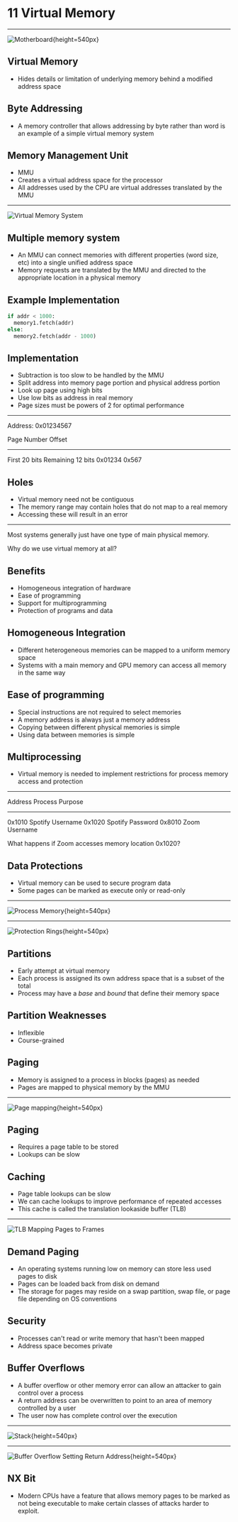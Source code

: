 11 Virtual Memory
=================

---

![Motherboard](https://upload.wikimedia.org/wikipedia/commons/b/b7/Computer-motherboard.jpg){height=540px}

Virtual Memory
--------------

- Hides details or limitation of underlying memory behind a modified address space

Byte Addressing
---------------

- A memory controller that allows addressing by byte rather than word is an example of a simple virtual memory system

Memory Management Unit
----------------------

- MMU
- Creates a virtual address space for the processor
- All addresses used by the CPU are virtual addresses translated by the MMU

---

![Virtual Memory System](https://upload.wikimedia.org/wikipedia/commons/thumb/d/dc/MMU_principle_updated.png/640px-MMU_principle_updated.png)

Multiple memory system
----------------------

- An MMU can connect memories with different properties (word size, etc) into a single unified address space
- Memory requests are translated by the MMU and directed to the appropriate location in a physical memory

Example Implementation
----------------------

```python
if addr < 1000:
  memory1.fetch(addr)
else:
  memory2.fetch(addr - 1000)
```

Implementation
--------------

- Subtraction is too slow to be handled by the MMU
- Split address into memory page portion and physical address portion
- Look up page using high bits
- Use low bits as address in real memory
- Page sizes must be powers of 2 for optimal performance

---

Address: 0x01234567

Page Number     Offset
-------------   ------
First 20 bits   Remaining 12 bits
0x01234         0x567

Holes
-----

- Virtual memory need not be contiguous
- The memory range may contain holes that do not map to a real memory
- Accessing these will result in an error

---

Most systems generally just have one type of main physical memory. 

Why do we use virtual memory at all?

Benefits
--------

- Homogeneous integration of hardware
- Ease of programming
- Support for multiprogramming
- Protection of programs and data

Homogeneous Integration
----------------------

- Different heterogeneous memories can be mapped to a uniform memory space
- Systems with a main memory and GPU memory can access all memory in the same way

Ease of programming
-------------------

- Special instructions are not required to select memories
- A memory address is always just a memory address
- Copying between different physical memories is simple
- Using data between memories is simple

Multiprocessing
---------------

- Virtual memory is needed to implement restrictions for process memory access and protection

---

Address   Process Purpose
-------- -------- --------
0x1010    Spotify Username
0x1020    Spotify Password
0x8010    Zoom    Username

What happens if Zoom accesses memory location 0x1020?

Data Protections
----------------

- Virtual memory can be used to secure program data
- Some pages can be marked as execute only or read-only

---

![Process Memory](https://upload.wikimedia.org/wikipedia/commons/6/6e/Virtual_memory.svg){height=540px}

---

![Protection Rings](https://upload.wikimedia.org/wikipedia/commons/2/2f/Priv_rings.svg){height=540px}

Partitions
--------

- Early attempt at virtual memory
- Each process is assigned its own address space that is a subset of the total
- Process may have a *base* and *bound* that define their memory space

Partition Weaknesses
--------------------

- Inflexible
- Course-grained

Paging
------

- Memory is assigned to a process in blocks (pages) as needed
- Pages are mapped to physical memory by the MMU

---

![Page mapping](https://upload.wikimedia.org/wikipedia/commons/3/32/Virtual_address_space_and_physical_address_space_relationship.svg){height=540px}

Paging
------

- Requires a page table to be stored
- Lookups can be slow

Caching
-------

- Page table lookups can be slow
- We can cache lookups to improve performance of repeated accesses
- This cache is called the translation lookaside buffer (TLB)

---

![TLB Mapping Pages to Frames](https://upload.wikimedia.org/wikipedia/commons/6/6e/Translation_Lookaside_Buffer.png)

Demand Paging
-------------

- An operating systems running low on memory can store less used pages to disk
- Pages can be loaded back from disk on demand
- The storage for pages may reside on a swap partition, swap file, or page file depending on OS conventions

Security
--------

- Processes can't read or write memory that hasn't been mapped
- Address space becomes private

Buffer Overflows
----------------

- A buffer overflow or other memory error can allow an attacker to gain control over a process
- A return address can be overwritten to point to an area of memory controlled by a user
- The user now has complete control over the execution

---

![Stack](https://upload.wikimedia.org/wikipedia/commons/thumb/9/93/Stack_Overflow_3.png/419px-Stack_Overflow_3.png){height=540px}

---

![Buffer Overflow Setting Return Address](https://upload.wikimedia.org/wikipedia/commons/thumb/c/c3/Stack_Overflow_4.png/507px-Stack_Overflow_4.png){height=540px}

NX Bit
------

- Modern CPUs have a feature that allows memory pages to be marked as not being executable to make certain classes of attacks harder to exploit.

